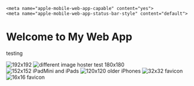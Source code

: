 
<!DOCTYPE html>
<html>
  <head>
    <title>Your Web App Title</title>
    <!-- Apple Touch Icon -->
    <link rel="apple-touch-icon" href="https://i.imgur.com/A190aaT.png" sizes="192x192">
    <link rel="apple-touch-icon" href="https://i.postimg.cc/XZvHxLTn/portholelogotransparent-copy.png" sizes="180x180">
    <link rel="apple-touch-icon" href="https://i.imgur.com/IL36Fl8.png" sizes="152x152">
    <link rel="apple-touch-icon" href="https://i.imgur.com/Ns1A9eo.png" sizes="120x120">
    <link rel="apple-touch-icon" href="https://i.imgur.com/2WYWjzS.png" sizes="32x32">
    <link rel="apple-touch-icon" href="https://i.imgur.com/wlYpDNs.png" sizes="16x16">

    <meta name="apple-mobile-web-app-capable" content="yes">
    <meta name="apple-mobile-web-app-status-bar-style" content="default">

  </head>

  

  <body>
    <h1>Welcome to My Web App</h1>
    <p>testing</p>
    <img src="https://i.imgur.com/A190aaT.png" alt="192x192">
    <img src="https://i.postimg.cc/XZvHxLTn/portholelogotransparent-copy.png" alt="different image hoster test 180x180">
    <img src="https://i.imgur.com/IL36Fl8.png" alt="152x152 iPadMini and iPads">
    <img src="https://i.imgur.com/Ns1A9eo.png" alt="120x120 older iPhones">
    <img src="https://i.imgur.com/2WYWjzS.png" alt="32x32 favicon">
    <img src="https://i.imgur.com/wlYpDNs.png" alt="16x16 favicon">
    
  </body>
</html>
